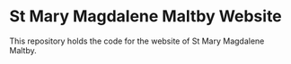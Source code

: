 # St Mary Magdalene Maltby Website

This repository holds the code for the website of St Mary Magdalene Maltby.
